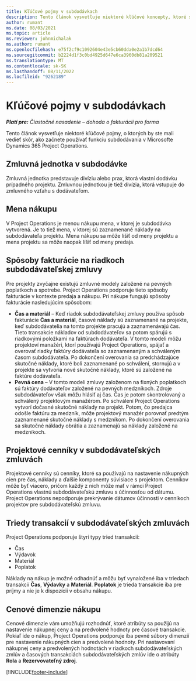```yaml
---
title: Kľúčové pojmy v subdodávkach
description: Tento článok vysvetľuje niektoré kľúčové koncepty, ktoré sa vzťahujú na subdodávky v Microsoft Dynamics 365 Project Operations.
author: rumant
ms.date: 08/03/2021
ms.topic: article
ms.reviewer: johnmichalak
ms.author: rumant
ms.openlocfilehash: e75f2cf9c1092604e43e5cb60dda0e2a1b7dcd64
ms.sourcegitcommit: b2224d1f3c0bd4925d647e6ca3960db81a209521
ms.translationtype: MT
ms.contentlocale: sk-SK
ms.lasthandoff: 08/11/2022
ms.locfileid: "9262189"
---
```

# <a name="key-concepts-in-subcontracting"></a>Kľúčové pojmy v subdodávkach


_**Platí pre:** Čiastočné nasadenie – dohoda o fakturácii pro forma_

Tento článok vysvetľuje niektoré kľúčové pojmy, o ktorých by ste mali vedieť skôr, ako začnete používať funkciu subdodávania v Microsofte Dynamics 365 Project Operations.

## <a name="contracting-unit-on-the-subcontract"></a>Zmluvná jednotka v subdodávke

Zmluvná jednotka predstavuje divíziu alebo prax, ktorá vlastní dodávku prípadného projektu. Zmluvnou jednotkou je tiež divízia, ktorá vstupuje do zmluvného vzťahu s dodávateľom.

## <a name="purchase-currency"></a>Mena nákupu

V Project Operations je menou nákupu mena, v ktorej je subdodávka vytvorená. Je to tiež mena, v ktorej sú zaznamenané náklady na subdodávateľa projektu. Mena nákupu sa môže líšiť od meny projektu a mena projektu sa môže naopak líšiť od meny predaja.

## <a name="billing-methods-on-subcontract-lines"></a>Spôsoby fakturácie na riadkoch subdodávateľskej zmluvy

Pre projekty zvyčajne existujú zmluvné modely založené na pevných poplatkoch a spotrebe. Project Operations podporuje tieto spôsoby fakturácie v kontexte predaja a nákupu. Pri nákupe fungujú spôsoby fakturácie nasledujúcim spôsobom:

- **Čas a materiál** – Keď riadok subdodávateľskej zmluvy používa spôsob fakturácie **Čas a materiál**, časové náklady sú zaznamenané na projekte, keď subdodávatelia na tomto projekte pracujú a zaznamenávajú čas. Tieto transakcie nákladov od subdodávateľov sa potom spárujú s riadkovými položkami na faktúrach dodávateľa. V tomto modeli môžu projektoví manažéri, ktorí používajú Project Operations, spájať a overovať riadky faktúry dodávateľa so zaznamenaným a schváleným časom subdodávateľa. Po dokončení overovania sa predchádzajúce skutočné náklady, ktoré boli zaznamenané po schválení, stornujú a v projekte sa vytvoria nové skutočné náklady, ktoré sú založené na faktúre dodávateľa.
- **Pevná cena** – V tomto modeli zmluvy založenom na fixných poplatkoch sú faktúry dodávateľov založené na pevných medzníkoch. Zdroje subdodávateľov však môžu hlásiť aj čas. Čas je potom skontrolovaný a schválený projektovým manažérom. Po schválení Project Operations vytvorí dočasné skutočné náklady na projekt. Potom, čo predajca odošle faktúru za medzník, môže projektový manažér porovnať predtým zaznamenané skutočné náklady s medzníkom. Po dokončení overovania sa skutočné náklady obrátia a zaznamenajú sa náklady založené na medzníkoch.

## <a name="project-price-lists-on-subcontracts"></a>Projektové cenníky v subdodávateľských zmluvách

Projektové cenníky sú cenníky, ktoré sa používajú na nastavenie nákupných cien pre čas, náklady a ďalšie komponenty súvisiace s projektom. Cenníkov môže byť viacero, pričom každý z nich môže mať v rámci Project Operations vlastnú subdodávateľskú zmluvu s účinnosťou od dátumu. Project Operations nepodporuje prekrývanie dátumov účinnosti v cenníkoch projektov pre subdodávateľskú zmluvu.

## <a name="transaction-classes-on-subcontracts"></a>Triedy transakcií v subdodávateľských zmluvách

Project Operations podporuje štyri typy tried transakcií:

- Čas
- Výdavok
- Materiál
- Poplatok

Náklady na nákup je možné odhadnúť a môžu byť vynaložené iba v triedach transakcií **Čas**, **Výdavky** a **Materiál**. **Poplatok** je trieda transakcie iba pre príjmy a nie je k dispozícii v obsahu nákupu.

## <a name="purchase-pricing-dimensions"></a>Cenové dimenzie nákupu

Cenové dimenzie vám umožňujú rozhodnúť, ktoré atribúty sa použijú na nastavenie nákupnej ceny a na predvolené hodnoty pre časové transakcie. Pokiaľ ide o nákup, Project Operations podporuje iba pevné súbory dimenzií pre nastavenie nákupných cien a predvolené hodnoty. Pri nastavovaní nákupnej ceny a predvolených hodnotách v riadkoch subdodávateľských zmlúv a časových transakciách subdodávateľských zmlúv ide o atribúty **Rola** a **Rezervovateľný zdroj**.

[!INCLUDE[footer-include](../../includes/footer-banner.md)]
